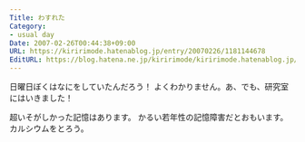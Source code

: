 ```yaml
---
Title: わすれた
Category:
- usual day
Date: 2007-02-26T00:44:38+09:00
URL: https://kiririmode.hatenablog.jp/entry/20070226/1181144678
EditURL: https://blog.hatena.ne.jp/kiririmode/kiririmode.hatenablog.jp/atom/entry/8454420450078217560
---
```


日曜日ぼくはなにをしていたんだろう！
よくわかりません。あ、でも、研究室にはいきました！


超いそがしかった記憶はあります。
かるい若年性の記憶障害だとおもいます。カルシウムをとろう。 

